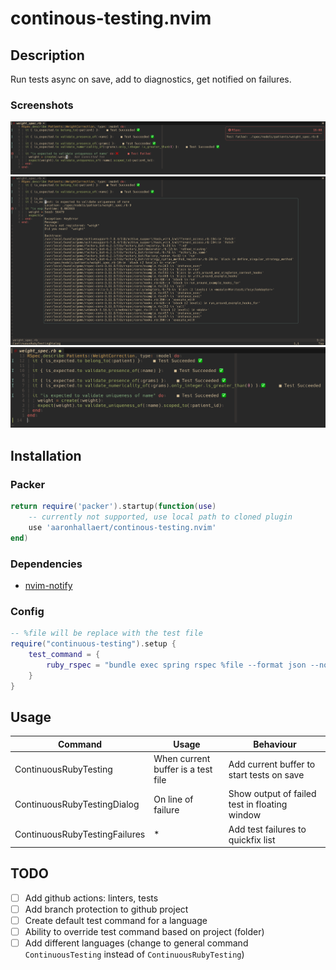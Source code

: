 # continous-testing.nvim

## Description

Run tests async on save, add to diagnostics, get notified on failures.

### Screenshots

![Test Failure](./media/test_failure.png)
![Test Failure Dialog](./media/test_failure_dialog.png)
![Test Success](./media/test_success.png)

## Installation

### Packer

```lua
return require('packer').startup(function(use)
    -- currently not supported, use local path to cloned plugin
    use 'aaronhallaert/continous-testing.nvim'
end)
```

### Dependencies

- [nvim-notify](https://github.com/rcarriga/nvim-notify)

### Config

```lua
-- %file will be replace with the test file
require("continuous-testing").setup {
    test_command = {
        ruby_rspec = "bundle exec spring rspec %file --format json --no-fail-fast"
    }
}
```

## Usage

| Command                       | Usage                              | Behaviour                                     |
| ----------------------------- | ---------------------------------- | --------------------------------------------- |
| ContinuousRubyTesting         | When current buffer is a test file | Add current buffer to start tests on save     |
| ContinuousRubyTestingDialog   | On line of failure                 | Show output of failed test in floating window |
| ContinuousRubyTestingFailures | \*                                 | Add test failures to quickfix list            |

## TODO

- [ ] Add github actions: linters, tests
- [ ] Add branch protection to github project
- [ ] Create default test command for a language
- [ ] Ability to override test command based on project (folder)
- [ ] Add different languages (change to general command `ContinuousTesting` instead of `ContinuousRubyTesting`)
